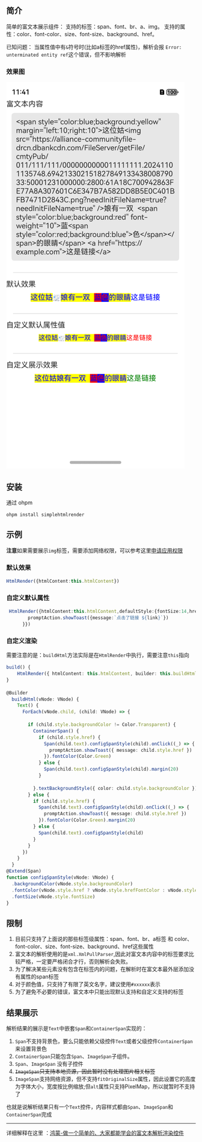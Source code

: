 
## 简介

简单的富文本展示组件：
支持的标签：span、font、br、a、img。
支持的属性：color、font-color、size、font-size、background、href。


已知问题：
当属性值中有`&`符号时(比如a标签的href属性)，解析会报 `Error: unterminated entity ref`这个错误，但不影响解析

### 效果图

![效果图](example/rendering.png)

## 安装

通过 ohpm

``` shell
ohpm install simplehtmlrender
```


## 示例

**注意**如果需要展示`img`标签，需要添加网络权限，可以参考这里[申请应用权限](https://developer.huawei.com/consumer/cn/doc/harmonyos-guides-V5/request-app-permissions-V5)

### 默认效果

```typescript
HtmlRender({htmlContent:this.htmlContent})
```

### 自定义默认属性

``` typescript
 HtmlRender({htmlContent:this.htmlContent,defaultStyle:{fontSize:14,hrefFontColor:Color.Red,fontColor:Color.Brown} as Style, onLinkClick:(link:string)=>{
        promptAction.showToast({message:`点击了链接 ${link}`})
      }})
```

### 自定义渲染

需要注意的是：`buildHtml`方法实际是在`HtmlRender`中执行，需要注意`this`指向

``` typescript
build() {
    HtmlRender({ htmlContent: this.htmlContent, builder: this.buildHtml }).margin(10)
}

@Builder
  buildHtml(vNode: VNode) {
    Text() {
      ForEach(vNode.child, (child: VNode) => {

        if (child.style.backgroundColor != Color.Transparent) {
          ContainerSpan() {
            if (child.style.href) {
              Span(child.text).configSpanStyle(child).onClick((_) => {
                promptAction.showToast({ message: child.style.href })
              }).fontColor(Color.Green)
            } else {
              Span(child.text).configSpanStyle(child).margin(20)
            }

          }.textBackgroundStyle({ color: child.style.backgroundColor })
        } else {
          if (child.style.href) {
            Span(child.text).configSpanStyle(child).onClick((_) => {
              promptAction.showToast({ message: child.style.href })
            }).fontColor(Color.Green).margin(20)
          } else {
            Span(child.text).configSpanStyle(child)
          }
        }
      })
    }
  }
@Extend(Span)
function configSpanStyle(vNode: VNode) {
  .backgroundColor(vNode.style.backgroundColor)
  .fontColor(vNode.style.href ? vNode.style.hrefFontColor : vNode.style.fontColor)
  .fontSize(vNode.style.fontSize)
}

```


## 限制

1. 目前只支持了上面说的那些标签级属性：span、font、br、a标签 和 color、font-color、size、font-size、background、href这些属性
2. 富文本的解析使用的是`xml.XmlPullParser`,因此对富文本内容中的标签要求比较严格，一定要严格闭合才行，否则解析会失败。
3. 为了解决某些元素没有包含在标签内的问题，在解析时在富文本最外层添加没有属性的span标签
4. 对于颜色值，只支持了有限了英文名字，建议使用`#xxxxxx`表示
5. 为了避免不必要的错误，富文本中只能出现默认支持和自定义支持的标签

## 结果展示

解析结果的展示是`Text`中嵌套`Span`和`ContainerSpan`实现的：
1. `Span`不支持背景色，要么只能依赖父级控件`Text`或者父级控件`ContainerSpan`来设置背景色
2. `ContainerSpan`只能包含`Span`、`ImageSpan`子组件。
3. `Span`、`ImageSpan` 没有子控件
4. ~~`ImageSpan`只支持本地资源，因此暂时没有处理图片相关标签~~ 
5. `ImageSpan`支持网络资源，但不支持`fitOriginalSize`属性，因此设置它的高度为字体大小，宽度按比例缩放;但`alt`属性只支持PixelMap，所以就暂时不支持了



也就是说解析结果只有一个`Text`控件，内容样式都由`Span`、`ImageSpan`和`ContainerSpan`完成

----

详细解释在这里 ：[鸿蒙-做一个简单的、大家都能学会的富文本解析渲染控件](https://juejin.cn/post/7427455855941156876)




